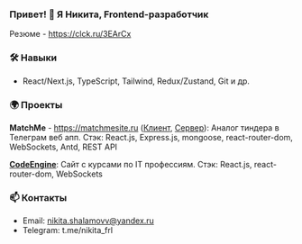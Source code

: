 
### Привет! 👋 Я Никита, Frontend-разработчик

Резюме - https://clck.ru/3EArCx

### 🛠️ Навыки
- React/Next.js, TypeScript, Tailwind, Redux/Zustand, Git и др.

### 🌍 Проекты
**MatchMe** - https://matchmesite.ru ([Клиент](https://github.com/nikita-shalamov/tinder-client), [Сервер](https://github.com/nikita-shalamov/tinder-server)): Аналог тиндера в Телеграм веб апп. 
Стэк: React.js, Express.js, mongoose, react-router-dom, WebSockets, Antd, REST API

[**CodeEngine**](https://github.com/nikita-shalamov/code-engine): Сайт с курсами по IT профессиям.
Стэк: React.js, react-router-dom, WebSockets

### 📫 Контакты
- Email: nikita.shalamovv@yandex.ru
- Telegram: t.me/nikita_frl
